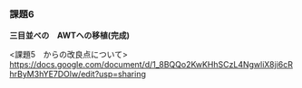 ### 課題6

**三目並べの　AWTへの移植(完成)**  

<課題5　からの改良点について>  
https://docs.google.com/document/d/1_8BQQo2KwKHhSCzL4NgwliX8ji6cRhrByM3hYE7DOlw/edit?usp=sharing